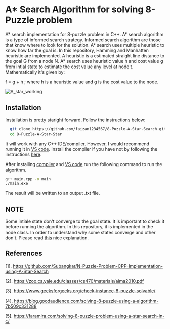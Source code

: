 
# A* Search Algorithm for solving 8-Puzzle problem

A* search implementation for 8-puzzle problem in C++. A* search algorithm is
a type of informed search strategy. Informed search algorithm are those that know 
where to look for the solution. A* search uses multiple heuristic to know how far 
the goal is. In this repository, Hamming and Manhatten heuristic are implemented.
A heuristic is a estimated straight line distance to the goal G from a node N. A* 
search uses heuristic value h and cost value g from intial state to estimate the cost
value any level at node t. Mathematically it's given by:

f = g + h
; where h is a heuristic value and g is the cost value to the node.

![A_star_working](https://user-images.githubusercontent.com/61932757/206433479-57d67b6a-5e0f-4fe4-b473-582ccd47cd13.jpg)

## Installation

Installation is pretty staright forward. Follow the instructions below:

```bash
  git clone https://github.com/faizan1234567/8-Puzzle-A-Star-Search.git
  cd 8-Puzzle-A-Star-Star
```
It will work with any C++ IDE/compiler. However, I would recommend running
it in [VS code](https://readme.so/editor). Install the compiler if you have not by following the instructions [here](https://youtu.be/j8nAHeVKL08).

After installing [compiler](https://www.ics.uci.edu/~pattis/common/handouts/mingweclipse/mingw.html) and [VS code](https://readme.so/editor)
run the following command to run the algorithm.
```bash
g++ main.cpp -o main
./main.exe
```
The result will be written to an output .txt file.

## NOTE
Some intiale state don't converge to the goal state. It is important to check it before
running the algorithm. In this repository, it is implemented in the node class.
In order to understand why some states converge and other don't. Please read [this](https://www.geeksforgeeks.org/check-instance-15-puzzle-solvable/) nice explanation.

## References
[1]. https://github.com/Subangkar/N-Puzzle-Problem-CPP-Implementation-using-A-Star-Search

[2]. https://zoo.cs.yale.edu/classes/cs470/materials/aima2010.pdf

[3]. https://www.geeksforgeeks.org/check-instance-8-puzzle-solvable/

[4]. https://blog.goodaudience.com/solving-8-puzzle-using-a-algorithm-7b509c331288

[5]. https://faramira.com/solving-8-puzzle-problem-using-a-star-search-in-c/
